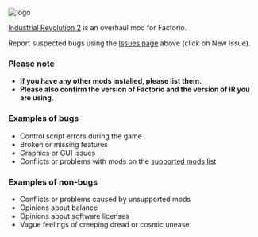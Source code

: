 [logo]: https://i.ibb.co/hypLzpp/decorative-logo.png
![logo][]

[Industrial Revolution 2](https://mods.factorio.com/mod/IndustrialRevolution) is an overhaul mod for Factorio. 

Report suspected bugs using the [Issues page](https://github.com/Deadlock989/IndustrialRevolution/issues) above (click on New Issue).

### Please note

* **If you have any other mods installed, please list them.**
* **Please also confirm the version of Factorio and the version of IR you are using.**

### Examples of bugs

* Control script errors during the game
* Broken or missing features
* Graphics or GUI issues
* Conflicts or problems with mods on the [supported mods list](https://mods.factorio.com/mod/IndustrialRevolution/faq)

### Examples of non-bugs

* Conflicts or problems caused by unsupported mods
* Opinions about balance
* Opinions about software licenses
* Vague feelings of creeping dread or cosmic unease
